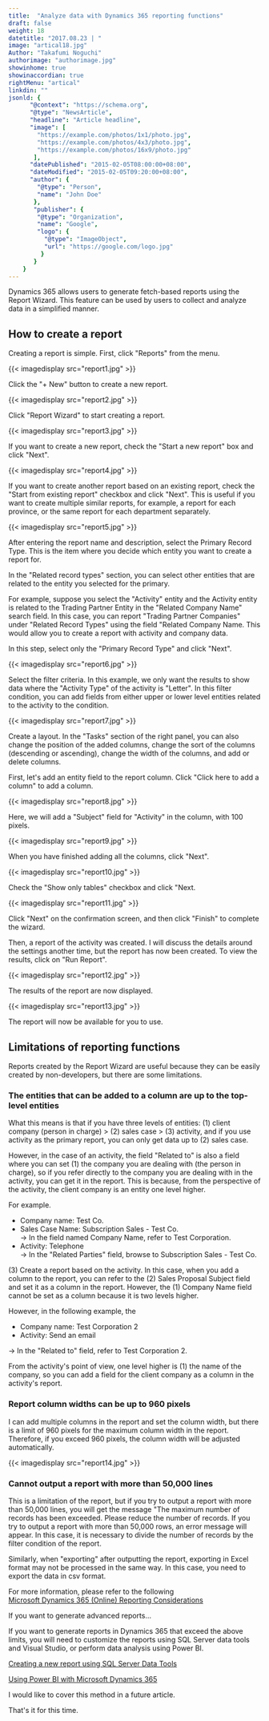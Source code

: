 ```yaml
---
title:  "Analyze data with Dynamics 365 reporting functions"
draft: false
weight: 18
datetitle: "2017.08.23 | "
image: "artical18.jpg"
Author: "Takafumi Noguchi"
authorimage: "authorimage.jpg"
showinhome: true
showinaccordian: true
rightMenu: "artical"
linkdin: ""
jsonld: {
      "@context": "https://schema.org",
      "@type": "NewsArticle",
      "headline": "Article headline",
      "image": [
        "https://example.com/photos/1x1/photo.jpg",
        "https://example.com/photos/4x3/photo.jpg",
        "https://example.com/photos/16x9/photo.jpg"
       ],
      "datePublished": "2015-02-05T08:00:00+08:00",
      "dateModified": "2015-02-05T09:20:00+08:00",
      "author": {
        "@type": "Person",
        "name": "John Doe"
       },
       "publisher": {
        "@type": "Organization",
        "name": "Google",
        "logo": {
          "@type": "ImageObject",
          "url": "https://google.com/logo.jpg"
         }
       }
    }
---
```

<!-- Intro  -->
Dynamics 365 allows users to generate fetch-based reports using the Report Wizard. This feature can be used by users to collect and analyze data in a simplified manner.

## How to create a report
Creating a report is simple. First, click "Reports" from the menu.
<!-- Image= report1.jpg -->
{{< imagedisplay src="report1.jpg" >}}

Click the "+ New" button to create a new report.
<!-- Image= report2.jpg -->
{{< imagedisplay src="report2.jpg" >}}

Click "Report Wizard" to start creating a report.
<!-- Image= report3.jpg -->
{{< imagedisplay src="report3.jpg" >}}

If you want to create a new report, check the "Start a new report" box and click "Next".
<!-- Image= report4.jpg -->
{{< imagedisplay src="report4.jpg" >}}

If you want to create another report based on an existing report, check the "Start from existing report" checkbox and click "Next". This is useful if you want to create multiple similar reports, for example, a report for each province, or the same report for each department separately.
<!-- Image= report5.jpg -->
{{< imagedisplay src="report5.jpg" >}}

After entering the report name and description, select the Primary Record Type. This is the item where you decide which entity you want to create a report for.

In the "Related record types" section, you can select other entities that are related to the entity you selected for the primary.

For example, suppose you select the "Activity" entity and the Activity entity is related to the Trading Partner Entity in the "Related Company Name" search field. In this case, you can report "Trading Partner Companies" under "Related Record Types" using the field "Related Company Name. This would allow you to create a report with activity and company data.

In this step, select only the "Primary Record Type" and click "Next".
<!-- Image= report6.jpg -->
{{< imagedisplay src="report6.jpg" >}}

Select the filter criteria. In this example, we only want the results to show data where the "Activity Type" of the activity is "Letter". In this filter condition, you can add fields from either upper or lower level entities related to the activity to the condition.
<!-- Image= report7.jpg -->
{{< imagedisplay src="report7.jpg" >}}

Create a layout. In the "Tasks" section of the right panel, you can also change the position of the added columns, change the sort of the columns (descending or ascending), change the width of the columns, and add or delete columns.

First, let's add an entity field to the report column. Click "Click here to add a column" to add a column.
<!-- Image= report8.jpg -->
{{< imagedisplay src="report8.jpg" >}}

Here, we will add a "Subject" field for "Activity" in the column, with 100 pixels.
<!-- Image= report9.jpg -->
{{< imagedisplay src="report9.jpg" >}}

When you have finished adding all the columns, click "Next".
<!-- Image= report10.jpg -->
{{< imagedisplay src="report10.jpg" >}}

Check the "Show only tables" checkbox and click "Next.
<!-- Image= report11.jpg -->
{{< imagedisplay src="report11.jpg" >}}

Click "Next" on the confirmation screen, and then click "Finish" to complete the wizard.

Then, a report of the activity was created. I will discuss the details around the settings another time, but the report has now been created. To view the results, click on "Run Report".
<!-- Image= report12.jpg -->
{{< imagedisplay src="report12.jpg" >}}

The results of the report are now displayed.
<!-- Image= report13.jpg -->
{{< imagedisplay src="report13.jpg" >}}

The report will now be available for you to use.

## Limitations of reporting functions
Reports created by the Report Wizard are useful because they can be easily created by non-developers, but there are some limitations.

### The entities that can be added to a column are up to the top-level entities
What this means is that if you have three levels of entities: (1) client company (person in charge) > (2) sales case > (3) activity, and if you use activity as the primary report, you can only get data up to (2) sales case.

However, in the case of an activity, the field "Related to" is also a field where you can set (1) the company you are dealing with (the person in charge), so if you refer directly to the company you are dealing with in the activity, you can get it in the report. This is because, from the perspective of the activity, the client company is an entity one level higher.

For example.
* Company name: Test Co.
* Sales Case Name: Subscription Sales - Test Co.     
  → In the field named Company Name, refer to Test Corporation.
* Activity: Telephone    
  → In the "Related Parties" field, browse to Subscription Sales - Test Co.

(3) Create a report based on the activity. In this case, when you add a column to the report, you can refer to the (2) Sales Proposal Subject field and set it as a column in the report. However, the (1) Company Name field cannot be set as a column because it is two levels higher.

However, in the following example, the
* Company name: Test Corporation 2
* Activity: Send an email

→ In the "Related to" field, refer to Test Corporation 2.

From the activity's point of view, one level higher is (1) the name of the company, so you can add a field for the client company as a column in the activity's report.

### Report column widths can be up to 960 pixels
I can add multiple columns in the report and set the column width, but there is a limit of 960 pixels for the maximum column width in the report. Therefore, if you exceed 960 pixels, the column width will be adjusted automatically.
<!-- Image= report14.jpg -->
{{< imagedisplay src="report14.jpg" >}}

### Cannot output a report with more than 50,000 lines
This is a limitation of the report, but if you try to output a report with more than 50,000 lines, you will get the message "The maximum number of records has been exceeded. Please reduce the number of records. If you try to output a report with more than 50,000 rows, an error message will appear. In this case, it is necessary to divide the number of records by the filter condition of the report.

Similarly, when "exporting" after outputting the report, exporting in Excel format may not be processed in the same way. In this case, you need to export the data in csv format.

For more information, please refer to the following     
[Microsoft Dynamics 365 (Online) Reporting Considerations](https://technet.microsoft.com/ja-jp/library/dn792525.aspx)

If you want to generate advanced reports...

If you want to generate reports in Dynamics 365 that exceed the above limits, you will need to customize the reports using SQL Server data tools and Visual Studio, or perform data analysis using Power BI.

[Creating a new report using SQL Server Data Tools](https://technet.microsoft.com/ja-jp/library/dn531151.aspx)

[Using Power BI with Microsoft Dynamics 365](https://technet.microsoft.com/ja-jp/library/dn708055.aspx)

I would like to cover this method in a future article.

That's it for this time.